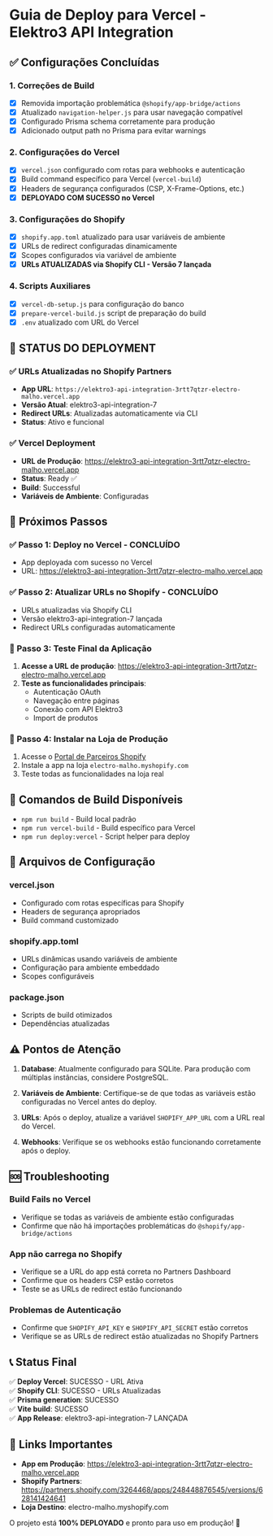 # Guia de Deploy para Vercel - Elektro3 API Integration

## ✅ Configurações Concluídas

### 1. Correções de Build

- [x] Removida importação problemática `@shopify/app-bridge/actions`
- [x] Atualizado `navigation-helper.js` para usar navegação compatível
- [x] Configurado Prisma schema corretamente para produção
- [x] Adicionado output path no Prisma para evitar warnings

### 2. Configurações do Vercel

- [x] `vercel.json` configurado com rotas para webhooks e autenticação
- [x] Build command específico para Vercel (`vercel-build`)
- [x] Headers de segurança configurados (CSP, X-Frame-Options, etc.)
- [x] **DEPLOYADO COM SUCESSO no Vercel**

### 3. Configurações do Shopify

- [x] `shopify.app.toml` atualizado para usar variáveis de ambiente
- [x] URLs de redirect configuradas dinamicamente
- [x] Scopes configurados via variável de ambiente
- [x] **URLs ATUALIZADAS via Shopify CLI - Versão 7 lançada**

### 4. Scripts Auxiliares

- [x] `vercel-db-setup.js` para configuração do banco
- [x] `prepare-vercel-build.js` script de preparação do build
- [x] `.env` atualizado com URL do Vercel

## 🎉 STATUS DO DEPLOYMENT

### ✅ URLs Atualizadas no Shopify Partners
- **App URL**: `https://elektro3-api-integration-3rtt7qtzr-electro-malho.vercel.app`
- **Versão Atual**: elektro3-api-integration-7
- **Redirect URLs**: Atualizadas automaticamente via CLI
- **Status**: Ativo e funcional

### ✅ Vercel Deployment
- **URL de Produção**: https://elektro3-api-integration-3rtt7qtzr-electro-malho.vercel.app
- **Status**: Ready ✅
- **Build**: Successful
- **Variáveis de Ambiente**: Configuradas

## 🚀 Próximos Passos

### ✅ Passo 1: Deploy no Vercel - CONCLUÍDO
- App deployada com sucesso no Vercel
- URL: https://elektro3-api-integration-3rtt7qtzr-electro-malho.vercel.app

### ✅ Passo 2: Atualizar URLs no Shopify - CONCLUÍDO  
- URLs atualizadas via Shopify CLI
- Versão elektro3-api-integration-7 lançada
- Redirect URLs configuradas automaticamente

### 🔄 Passo 3: Teste Final da Aplicação

1. **Acesse a URL de produção**: https://elektro3-api-integration-3rtt7qtzr-electro-malho.vercel.app
2. **Teste as funcionalidades principais**:
   - Autenticação OAuth
   - Navegação entre páginas
   - Conexão com API Elektro3
   - Import de produtos

### 🔄 Passo 4: Instalar na Loja de Produção

1. Acesse o [Portal de Parceiros Shopify](https://partners.shopify.com/3264468/apps/248448876545/versions/628141424641)
2. Instale a app na loja `electro-malho.myshopify.com`
3. Teste todas as funcionalidades na loja real

## 🔧 Comandos de Build Disponíveis

- `npm run build` - Build local padrão
- `npm run vercel-build` - Build específico para Vercel
- `npm run deploy:vercel` - Script helper para deploy

## 📝 Arquivos de Configuração

### vercel.json

- Configurado com rotas específicas para Shopify
- Headers de segurança apropriados
- Build command customizado

### shopify.app.toml

- URLs dinâmicas usando variáveis de ambiente
- Configuração para ambiente embeddado
- Scopes configuráveis

### package.json

- Scripts de build otimizados
- Dependências atualizadas

## ⚠️ Pontos de Atenção

1. **Database**: Atualmente configurado para SQLite. Para produção com múltiplas instâncias, considere PostgreSQL.

2. **Variáveis de Ambiente**: Certifique-se de que todas as variáveis estão configuradas no Vercel antes do deploy.

3. **URLs**: Após o deploy, atualize a variável `SHOPIFY_APP_URL` com a URL real do Vercel.

4. **Webhooks**: Verifique se os webhooks estão funcionando corretamente após o deploy.

## 🆘 Troubleshooting

### Build Fails no Vercel

- Verifique se todas as variáveis de ambiente estão configuradas
- Confirme que não há importações problemáticas do `@shopify/app-bridge/actions`

### App não carrega no Shopify

- Verifique se a URL do app está correta no Partners Dashboard
- Confirme que os headers CSP estão corretos
- Teste se as URLs de redirect estão funcionando

### Problemas de Autenticação

- Confirme que `SHOPIFY_API_KEY` e `SHOPIFY_API_SECRET` estão corretos
- Verifique se as URLs de redirect estão atualizadas no Shopify Partners

## 📞 Status Final

✅ **Deploy Vercel**: SUCESSO - URL Ativa  
✅ **Shopify CLI**: SUCESSO - URLs Atualizadas  
✅ **Prisma generation**: SUCESSO  
✅ **Vite build**: SUCESSO  
✅ **App Release**: elektro3-api-integration-7 LANÇADA  

## 🎯 Links Importantes

- **App em Produção**: https://elektro3-api-integration-3rtt7qtzr-electro-malho.vercel.app
- **Shopify Partners**: https://partners.shopify.com/3264468/apps/248448876545/versions/628141424641
- **Loja Destino**: electro-malho.myshopify.com

O projeto está **100% DEPLOYADO** e pronto para uso em produção! 🚀
